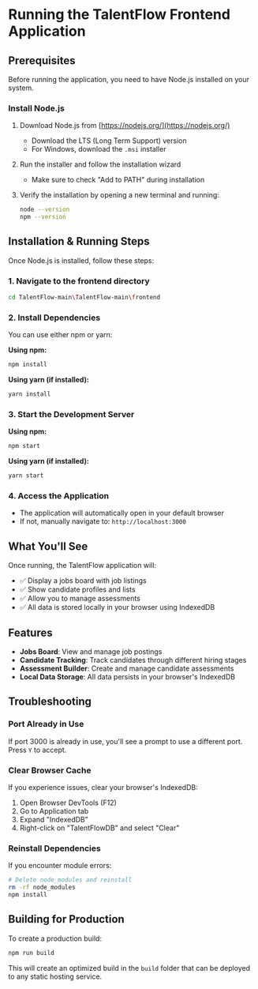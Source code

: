 # Running the TalentFlow Frontend Application

## Prerequisites

Before running the application, you need to have Node.js installed on your system.

### Install Node.js

1. Download Node.js from [https://nodejs.org/](https://nodejs.org/)
   - Download the LTS (Long Term Support) version
   - For Windows, download the `.msi` installer

2. Run the installer and follow the installation wizard
   - Make sure to check "Add to PATH" during installation

3. Verify the installation by opening a new terminal and running:
   ```bash
   node --version
   npm --version
   ```

## Installation & Running Steps

Once Node.js is installed, follow these steps:

### 1. Navigate to the frontend directory

```bash
cd TalentFlow-main\TalentFlow-main\frontend
```

### 2. Install Dependencies

You can use either npm or yarn:

**Using npm:**
```bash
npm install
```

**Using yarn (if installed):**
```bash
yarn install
```

### 3. Start the Development Server

**Using npm:**
```bash
npm start
```

**Using yarn (if installed):**
```bash
yarn start
```

### 4. Access the Application

- The application will automatically open in your default browser
- If not, manually navigate to: `http://localhost:3000`

## What You'll See

Once running, the TalentFlow application will:
- ✅ Display a jobs board with job listings
- ✅ Show candidate profiles and lists
- ✅ Allow you to manage assessments
- ✅ All data is stored locally in your browser using IndexedDB

## Features

- **Jobs Board**: View and manage job postings
- **Candidate Tracking**: Track candidates through different hiring stages
- **Assessment Builder**: Create and manage candidate assessments
- **Local Data Storage**: All data persists in your browser's IndexedDB

## Troubleshooting

### Port Already in Use

If port 3000 is already in use, you'll see a prompt to use a different port. Press `Y` to accept.

### Clear Browser Cache

If you experience issues, clear your browser's IndexedDB:
1. Open Browser DevTools (F12)
2. Go to Application tab
3. Expand "IndexedDB"
4. Right-click on "TalentFlowDB" and select "Clear"

### Reinstall Dependencies

If you encounter module errors:
```bash
# Delete node_modules and reinstall
rm -rf node_modules
npm install
```

## Building for Production

To create a production build:

```bash
npm run build
```

This will create an optimized build in the `build` folder that can be deployed to any static hosting service.

